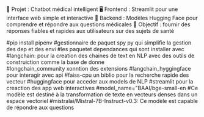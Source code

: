 🤖 Projet : Chatbot médical intelligent
🖥️ Frontend : Streamlit pour une interface web simple et interactive
🧠 Backend : Modèles Hugging Face pour comprendre et répondre aux questions médicales
🎯 Objectif : fournir des réponses fiables et rapides aux utilisateurs sur des sujets de santé


#pip install pipenv
#gestionnaire de paquet spy py qui simplifie la gestion des dep et des envi
#les paquetet dependances  qui sont installer avec 
#langchain: pour la creation des chaines de text en NLP avec des outils de construiction comme la base de donne  
#longchain_community xonntion des extensions 
#langchain_hyggingface pour interagir avec api 
#faiss-cpu un biblio pour la recherche rapide des vecteur 
#huggingface pour acceder aux models de NLP
#streamlit pour la creaction des app web interactives 
#model_name="BAAI/bge-small-en
#Ce modèle est destiné à la transformation de texte en vecteurs denses dans un espace vectoriel
#mistralai/Mistral-7B-Instruct-v0.3: Ce modèle est capable de répondre aux questions
